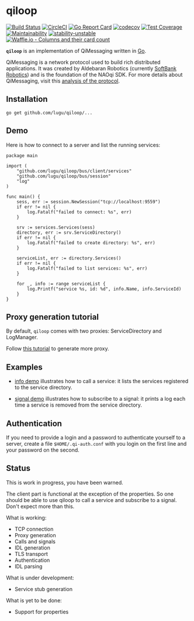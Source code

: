 # qiloop

[![Build Status](https://travis-ci.org/lugu/qiloop.svg?branch=master)](https://travis-ci.org/lugu/qiloop)
[![CircleCI](https://circleci.com/gh/lugu/qiloop/tree/master.svg?style=shield)](https://circleci.com/gh/lugu/qiloop/tree/master)
[![Go Report Card](https://goreportcard.com/badge/github.com/lugu/qiloop)](https://goreportcard.com/report/github.com/lugu/qiloop)
[![codecov](https://codecov.io/gh/lugu/qiloop/branch/master/graph/badge.svg)](https://codecov.io/gh/lugu/qiloop)
[![Test Coverage](https://api.codeclimate.com/v1/badges/b192466a26dbced44274/test_coverage)](https://codeclimate.com/github/lugu/qiloop/test_coverage)
[![Maintainability](https://api.codeclimate.com/v1/badges/b192466a26dbced44274/maintainability)](https://codeclimate.com/github/lugu/qiloop/maintainability)
[![stability-unstable](https://img.shields.io/badge/stability-unstable-yellow.svg)](https://github.com/emersion/stability-badges#unstable)
[![Waffle.io - Columns and their card count](https://badge.waffle.io/lugu/qiloop.svg?columns=To%20Do,In%20Progress)](https://waffle.io/lugu/qiloop)



**`qiloop`** is an implementation of QiMessaging written in [Go](https://golang.org).

QiMessaging is a network protocol used to build rich distributed
applications. It was created by Aldebaran Robotics (currently
[SoftBank Robotics](https://www.softbankrobotics.com/emea/en/index))
and is the foundation of the NAOqi SDK. For more details about
QiMessaging, visit this [analysis of the
protocol](https://github.com/lugu/qiloop/blob/master/doc/NOTES.md).

Installation
------------

```
go get github.com/lugu/qiloop/...
```

Demo
----

Here is how to connect to a server and list the running services:

```golang
package main

import (
	"github.com/lugu/qiloop/bus/client/services"
	"github.com/lugu/qiloop/bus/session"
	"log"
)

func main() {
	sess, err := session.NewSession("tcp://localhost:9559")
	if err != nil {
		log.Fatalf("failed to connect: %s", err)
	}

	srv := services.Services(sess)
	directory, err := srv.ServiceDirectory()
	if err != nil {
		log.Fatalf("failed to create directory: %s", err)
	}

	serviceList, err := directory.Services()
	if err != nil {
		log.Fatalf("failed to list services: %s", err)
	}

	for _, info := range serviceList {
		log.Printf("service %s, id: %d", info.Name, info.ServiceId)
	}
}
```

Proxy generation tutorial
-------------------------


By default, `qiloop` comes with two proxies: ServiceDirectory and
LogManager.

Follow [this tutorial](https://github.com/lugu/qiloop/blob/master/doc/TUTORIAL.md) to generate more proxy.

Examples
--------

- [info
  demo](https://github.com/lugu/qiloop/blob/master/cmd/info/main.go)
  illustrates how to call a service: it lists the services registered
  to the service directory.


- [signal
  demo](https://github.com/lugu/qiloop/blob/master/bus/client/services/demo/cmd/signal/main.go)
  illustrates how to subscribe to a signal: it prints a log each time
  a service is removed from the service directory.

Authentication
--------------

If you need to provide a login and a password to authenticate yourself
to a server, create a file `$HOME/.qi-auth.conf` with you login on the
first line and your password on the second.

Status
------

This is work in progress, you have been warned.

The client part is functional at the exception of the properties. So
one should be able to use qiloop to call a service and subscribe to a
signal. Don't expect more than this.

What is working:

- TCP connection
- Proxy generation
- Calls and signals
- IDL generation
- TLS transport
- Authentication
- IDL parsing

What is under development:

- Service stub generation

What is yet to be done:

- Support for properties
